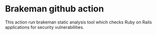 # Brakeman github action

This action run brakeman static analysis tool which checks Ruby on Rails applications for security vulnerabilities.

<!-- ## Inputs

### `who-to-greet`

**Required** The name of the person to greet. Default `"World"`.

## Outputs

### `time`

The time we greeted you. -->

<!-- ## Example usage

uses: actions/hello-world-docker-action@v1
with:
who-to-greet: 'Mona the Octocat' -->

